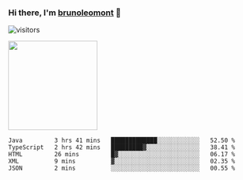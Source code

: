 ### Hi there, I'm [brunoleomont](https://www.linkedin.com/in/brunoleomont/) 👋

![visitors](https://visitor-badge.glitch.me/badge?page_id=page.id)

<img height="180em" src="https://github-readme-stats.vercel.app/api?username=brunoleomont&show_icons=true&hide_border=true&&count_private=true&include_all_commits=true" />

<!--START_SECTION:waka-->
```text
Java         3 hrs 41 mins   █████████████░░░░░░░░░░░░   52.50 % 
TypeScript   2 hrs 42 mins   █████████▓░░░░░░░░░░░░░░░   38.41 % 
HTML         26 mins         █▓░░░░░░░░░░░░░░░░░░░░░░░   06.17 % 
XML          9 mins          ▓░░░░░░░░░░░░░░░░░░░░░░░░   02.35 % 
JSON         2 mins          ░░░░░░░░░░░░░░░░░░░░░░░░░   00.55 % 
```
<!--END_SECTION:waka-->

<!--
**brunoleomont/brunoleomont** is a ✨ _special_ ✨ repository because its `README.md` (this file) appears on your GitHub profile.

Here are some ideas to get you started:

- 🔭 I’m currently working on ...
- 🌱 I’m currently learning ...
- 👯 I’m looking to collaborate on ...
- 🤔 I’m looking for help with ...
- 💬 Ask me about ...
- 📫 How to reach me: ...
- 😄 Pronouns: ...
- ⚡ Fun fact: ...
-->
